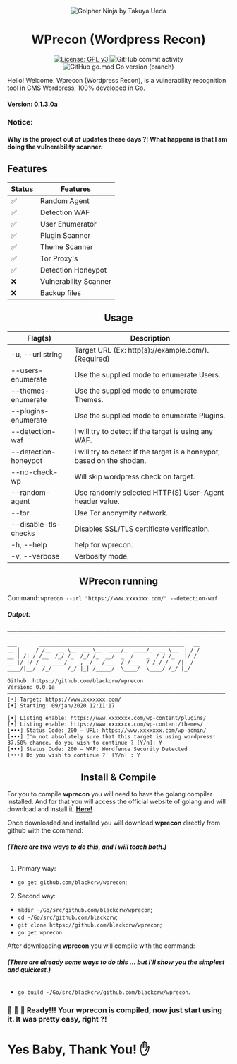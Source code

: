 <p align="center" ><img alt="Golpher Ninja by Takuya Ueda" src="https://raw.githubusercontent.com/tenntenn/gopher-stickers/master/png/ninja.png"></p>

<h1 align="center">WPrecon (Wordpress Recon)</h1>
<p align="center"> 
  <a href="https://www.gnu.org/licenses/gpl-3.0">
    <img alt="License: GPL v3" src="https://img.shields.io/badge/License-GPLv3-blue.svg">
  </a>
  <img alt="GitHub commit activity" src="https://img.shields.io/github/commit-activity/m/blackcrw/wprecon">
  <img alt="GitHub go.mod Go version (branch)" src="https://img.shields.io/github/go-mod/go-version/blackcrw/wprecon/master?label=Go&logo=go">
  
Hello! Welcome. Wprecon (Wordpress Recon), is a vulnerability recognition tool in CMS Wordpress, 100% developed in Go.
</p> 

#### Version: 0.1.3.0a


### Notice:
#### Why is the project out of updates these days ?! What happens is that I am doing the vulnerability scanner.

## Features

| Status        | Features              |
|---------------|-----------------------|
|   ✅          | Random Agent          |
|   ✅          | Detection WAF         |
|   ✅          | User Enumerator       |
|   ✅          | Plugin Scanner        |
|   ✅          | Theme Scanner         |
|   ✅          | Tor Proxy's           |
|   ✅          | Detection Honeypot    |
|   ❌          | Vulnerability Scanner |
|   ❌          | Backup files          |

<h2 align="center">Usage</h2>

| Flag(s)                    | Description                                                            |
|----------------------------|------------------------------------------------------------------------|
|  -u, --url string          | Target URL (Ex: http(s)://example.com/). (Required)                    |
|      --users-enumerate     | Use the supplied mode to enumerate Users.                              |
|      --themes-enumerate    | Use the supplied mode to enumerate Themes.                             |
|      --plugins-enumerate   | Use the supplied mode to enumerate Plugins.                            |
|      --detection-waf       | I will try to detect if the target is using any WAF.                   |
|      --detection-honeypot  | I will try to detect if the target is a honeypot, based on the shodan. |
|      --no-check-wp         | Will skip wordpress check on target.                                   |
|      --random-agent        | Use randomly selected HTTP(S) User-Agent header value.                 |
|      --tor                 | Use Tor anonymity network.                                             |
|      --disable-tls-checks  | Disables SSL/TLS certificate verification.                             |
|  -h, --help                | help for wprecon.                                                      |
|  -v, --verbose             | Verbosity mode.                                                        |

<h2 align="center">WPrecon running</h2>

Command: `wprecon --url "https://www.xxxxxxx.com/" --detection-waf`
##### Output:
```
—————————————————————————————————————————————————————————————————————

___       ______________________________________________   __
__ |     / /__  __ \__  __ \__  ____/_  ____/_  __ \__  | / /
__ | /| / /__  /_/ /_  /_/ /_  __/  _  /    _  / / /_   |/ /
__ |/ |/ / _  ____/_  _, _/_  /___  / /___  / /_/ /_  /|  /
____/|__/  /_/     /_/ |_| /_____/  \____/  \____/ /_/ |_/

Github: https://github.com/blackcrw/wprecon
Version: 0.0.1a
—————————————————————————————————————————————————————————————————————
[•] Target: https://www.xxxxxxx.com/
[•] Starting: 09/jan/2020 12:11:17

[•] Listing enable: https://www.xxxxxxx.com/wp-content/plugins/
[•] Listing enable: https://www.xxxxxxx.com/wp-content/themes/
[•••] Status Code: 200 — URL: https://www.xxxxxxx.com/wp-admin/
[•••] I'm not absolutely sure that this target is using wordpress! 37.50% chance. do you wish to continue ? [Y/n]: Y
[•••] Status Code: 200 — WAF: Wordfence Security Detected
[•••] Do you wish to continue ?! [Y/n] : Y
```

<h2 align="center">Install & Compile</h2>

For you to compile **wprecon** you will need to have the golang compiler installed.
And for that you will access the official website of golang and will download and install it. [**Here!**](https://golang.org/dl/)

Once downloaded and installed you will download **wprecon** directly from github with the command:
###### **(There are two ways to do this, and I will teach both.)**
1. Primary way:
- `go get github.com/blackcrw/wprecon`;

2. Second way:
- `mkdir ~/Go/src/github.com/blackcrw/wprecon`;
- `cd ~/Go/src/github.com/blackcrw`;
- `git clone https://github.com/blackcrw/wprecon`;
- `go get wprecon`.

After downloading **wprecon** you will compile with the command:
###### **(There are already some ways to do this ... but I'll show you the simplest and quickest.)**
- `go build ~/Go/src/blackcrw/github.com/blackcrw/wprecon`.

### 🎉 🎉 🎉 Ready!!! Your **wprecon** is compiled, now just start using it. It was pretty easy, right ?! 

# Yes Baby, Thank You! ✋
